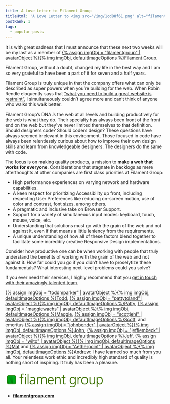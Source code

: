 ```yaml
---
title: A Love Letter to Filament Group
titleHtml: 'A Love Letter to <img src="/img/1cd88f61.png" alt="filamentgroup’s Avatar" class="z-avatar z-avatar-eq">Filament Group'
postRank: 1
tags:
  - popular-posts
---
```

It is with great sadness that I must announce that these next two weeks will be my last as a member of [{% assign imgObj = "filamentgroup" | avatarObject %}{% img imgObj, defaultImageOptions %}Filament Group](https://www.filamentgroup.com/).

Filament Group, without a doubt, changed my life in the best way and I am so very grateful to have been a part of it for seven and a half years.

Filament Group is truly unique in that the company offers what can only be described as super powers when you’re building for the web. When Robin Rendle eloquently says that [“what you need to build a great website is restraint”](https://css-tricks.com/no-absolutely-not/), I simultaneously couldn’t agree more and can’t think of anyone who walks this walk better.

Filament Group’s DNA _is_ the web at all levels and building productively for the web is what they do. Their specialty has always been front of the front end on the web but they've never limited themselves to that definition. Should designers code? Should coders design? These questions have always seemed irrelevant in this environment. Those focused in code have always been relentlessly curious about how to improve their own design skills and learn from knowledgeable designers. The designers do the same with code.

The focus is on making quality products, a mission to **make a web that works for everyone**. Considerations that stagnate in backlogs as mere afterthoughts at other companies are first class priorities at Filament Group:

* High performance experiences on varying network and hardware capabilities.
* A keen respect for prioritizing Accessibility up front, including respecting User Preferences like reducing on-screen motion, use of color and contrast, font sizes, among others.
* A pragmatic and inclusive take on Browser Support.
* Support for a variety of simultaneous input modes: keyboard, touch, mouse, voice, etc.
* Understanding that solutions must go with the grain of the web and not against it, even if that means a little leniency from the requirements.
* A unique understanding of how all of these factors blend together to facilitate some incredibly creative Responsive Design implementations.

Consider how productive one can be when working with people that truly understand the benefits of working with the grain of the web and not against it. How far could you go if you didn’t have to proselytize these fundamentals? What interesting next-level problems could you solve?

If you ever need their services, I highly recommend that you [get in touch with their amazingly talented team](https://www.filamentgroup.com/workwithus/).

<span class="nowrap">[{% assign imgObj = "toddmparker" | avatarObject %}{% img imgObj, defaultImageOptions %}Todd](https://twitter.com/toddmparker)</span>, <span class="nowrap">[{% assign imgObj = "pattytoland" | avatarObject %}{% img imgObj, defaultImageOptions %}Patty](https://twitter.com/pattytoland)</span>, <span class="nowrap">[{% assign imgObj = "maggiewachs" | avatarObject %}{% img imgObj, defaultImageOptions %}Maggie](https://twitter.com/maggiewachs)</span>, <span class="nowrap">[{% assign imgObj = "scottjehl" | avatarObject %}{% img imgObj, defaultImageOptions %}Scott](https://twitter.com/scottjehl)</span>, and emeritus <span class="nowrap">[{% assign imgObj = "johnbender" | avatarObject %}{% img imgObj, defaultImageOptions %}John](https://twitter.com/johnbender/)</span>, <span class="nowrap">[{% assign imgObj = "jefflembeck" | avatarObject %}{% img imgObj, defaultImageOptions %}Jeff](https://twitter.com/jefflembeck/)</span>, <span class="nowrap">[{% assign imgObj = "wilto" | avatarObject %}{% img imgObj, defaultImageOptions %}Mat](https://twitter.com/wilto)</span> and [{% assign imgObj = "Aetherpoint" | avatarObject %}{% img imgObj, defaultImageOptions %}Andrew](https://twitter.com/Aetherpoint): I have learned so much from you all. Your relentless work ethic and incredibly high standard of quality is nothing short of inspiring. It truly has been a pleasure.

<a href="https://www.filamentgroup.com/"><img src="/img/fg-logo.svg" alt="Filament Group" style="max-width: 22em"></a>

* [**filamentgroup.com**](https://www.filamentgroup.com/)
